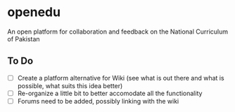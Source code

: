 # openedu

An open platform for collaboration and feedback on the National Curriculum of Pakistan

## To Do
- [ ] Create a platform alternative for Wiki (see what is out there and what is possible, what suits this idea better)
- [ ] Re-organize a little bit to better accomodate all the functionality
- [ ] Forums need to be added, possibly linking with the wiki
